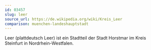 ```yaml
---
id: 03457
slug: leer
source_url: https://de.wikipedia.org/wiki/Kreis_Leer
comparison: muenchen-landeshauptstadt
---
```


Leer (plattdeutsch Leer) ist ein Stadtteil der Stadt Horstmar im Kreis Steinfurt in Nordrhein-Westfalen.
